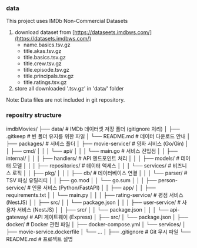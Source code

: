 ### data

This project uses IMDb Non-Commercial Datasets

1. download dataset from [https://dataseets.imdbws.com/](https://datasets.imdbws.com/)
   - name.basics.tsv.gz
   - title.akas.tsv.gz
   - title.basics.tsv.gz
   - title.crew.tsv.gz
   - title.episode.tsv.gz
   - title.principals.tsv.gz
   - title.ratings.tsv.gz
2. store all downloaded '.tsv.gz' in 'data/' folder

Note: Data files are not included in git repository.

### repositry structure

imdbMovies/
├── data/ # IMDb 데이터셋 저장 폴더 (gitignore 처리)
│ ├── .gitkeep # 빈 폴더 유지를 위한 파일
│ └── README.md # 데이터 다운로드 안내
│
├── packages/ # 서비스 폴더
│ ├── movie-service/ # 영화 서비스 (Go/Gin)
│ │ ├── cmd/
│ │ │ └── api/
│ │ │ └── main.go # 서비스 진입점
│ │ ├── internal/
│ │ │ ├── handlers/ # API 엔드포인트 처리
│ │ │ ├── models/ # 데이터 모델
│ │ │ ├── repositories/ # 데이터 액세스
│ │ │ └── services/ # 비즈니스 로직
│ │ ├── pkg/
│ │ │ ├── db/ # 데이터베이스 연결
│ │ │ └── parser/ # TSV 파싱 유틸리티
│ │ ├── go.mod
│ │ └── go.sum
│ │
│ ├── person-service/ # 인물 서비스 (Python/FastAPI)
│ │ ├── app/
│ │ ├── requirements.txt
│ │ └── main.py
│ │
│ ├── rating-service/ # 평점 서비스 (NestJS)
│ │ ├── src/
│ │ └── package.json
│ │
│ ├── user-service/ # 사용자 서비스 (NestJS)
│ │ ├── src/
│ │ └── package.json
│ │
│ └── api-gateway/ # API 게이트웨이 (Express)
│ ├── src/
│ └── package.json
│
├── docker/ # Docker 관련 파일
│ ├── docker-compose.yml
│ └── services/
│ ├── movie-service.dockerfile
│ └── ...
│
├── .gitignore # Git 무시 파일
└── README.md # 프로젝트 설명

